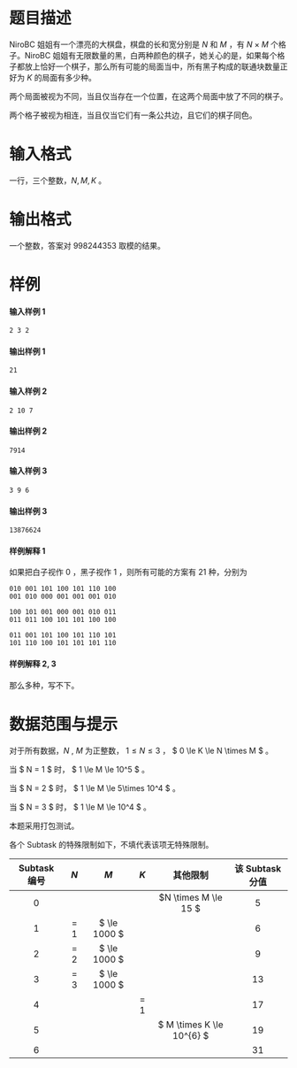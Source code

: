 
# 题目描述

NiroBC 姐姐有一个漂亮的大棋盘，棋盘的长和宽分别是 $N$ 和 $M$ ，有 $N\times M$ 个格子。NiroBC 姐姐有无限数量的黑，白两种颜色的棋子，她关心的是，如果每个格子都放上恰好一个棋子，那么所有可能的局面当中，所有黑子构成的联通块数量正好为 $K$ 的局面有多少种。

两个局面被视为不同，当且仅当存在一个位置，在这两个局面中放了不同的棋子。

两个格子被视为相连，当且仅当它们有一条公共边，且它们的棋子同色。



# 输入格式

一行，三个整数，$N, M, K$ 。

# 输出格式

一个整数，答案对 $998244353$ 取模的结果。

# 样例

#### 输入样例 1
```plain
2 3 2
```
#### 输出样例 1
```plain
21
```
#### 输入样例 2
```plain
2 10 7
```
#### 输出样例 2
```plain
7914
```
#### 输入样例 3
```plain
3 9 6
```
#### 输出样例 3
```plain
13876624
```
#### 样例解释 1

如果把白子视作 $0$ ，黑子视作 $1$ ，则所有可能的方案有 $21$ 种，分别为
```plain
010 001 101 100 101 110 100
001 010 000 001 001 001 010

100 101 001 000 001 010 011
011 011 100 101 101 100 100

011 001 101 100 101 110 101
101 110 100 101 101 101 110
```
#### 样例解释 2, 3

那么多种，写不下。



# 数据范围与提示

对于所有数据，$N$ ,  $M$ 为正整数， $1 \le N \le 3$ ， $ 0 \le K \le N \times M $ 。

当 $ N = 1 $ 时， $ 1 \le M \le 10^5 $ 。

当 $ N = 2 $ 时， $ 1 \le M \le 5\times 10^4 $ 。

当 $ N = 3 $ 时， $ 1 \le M \le 10^4 $ 。


本题采用打包测试。

各个 Subtask 的特殊限制如下，不填代表该项无特殊限制。

| Subtask 编号 | $N$   | $M$          | $K$   | 其他限制                    | 该 Subtask 分值 |
| :---------: | :------: | :-------------: | :------: | :--------------------------: | :------------: |
| 0           |         |                |         | $N \times M \le 15 $      | 5             |
| 1           | $= 1$ | $ \le 1000 $ |         |                             | 6             |
| 2           | $= 2$ | $ \le 1000 $ |         |                             | 9             |
| 3           | $= 3$ | $ \le 1000 $ |         |                             | 13            |
| 4           |         |                | $= 1$ |                             | 17            |
| 5           |         |                |         | $ M \times K \le 10^{6} $ | 19            |
| 6           |         |                |         |                             | 31            |


